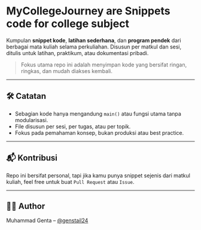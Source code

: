 # MyCollegeJourney are Snippets code for college subject

Kumpulan **snippet kode**, **latihan sederhana**, dan **program pendek** dari berbagai mata kuliah selama perkuliahan. Disusun per matkul dan sesi, ditulis untuk latihan, praktikum, atau dokumentasi pribadi.

> Fokus utama repo ini adalah menyimpan kode yang bersifat ringan, ringkas, dan mudah diakses kembali.


---

## 🛠️ Catatan

- Sebagian kode hanya mengandung `main()` atau fungsi utama tanpa modularisasi.
- File disusun per sesi, per tugas, atau per topik.
- Fokus pada pemahaman konsep, bukan produksi atau best practice.

---

## 📬 Kontribusi

Repo ini bersifat personal, tapi jika kamu punya snippet sejenis dari matkul kuliah, feel free untuk buat `Pull Request` atau `Issue`.

---

## 🧑‍💻 Author

Muhammad Genta – [@genstail24](https://github.com/genstail24)
